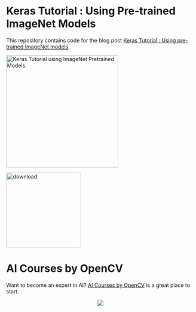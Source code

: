 # Keras Tutorial : Using Pre-trained ImageNet Models

This repository contains code for the blog post [Keras Tutorial : Using pre-trained ImageNet models](https://www.learnopencv.com/keras-tutorial-using-pre-trained-imagenet-models/).

<img src="https://learnopencv.com/wp-content/uploads/2020/06/outputs-2.gif" alt="Keras Tutorial using ImageNet Pretrained Models" height="300">

[<img src="https://learnopencv.com/wp-content/uploads/2022/07/download-button-e1657285155454.png" alt="download" width="200">](https://www.dropbox.com/scl/fo/2ffqmo91u52g5qa1lrzfl/h?dl=1&rlkey=x7vdrujh8y4sn2b79qaqg8jhc)


# AI Courses by OpenCV

Want to become an expert in AI? [AI Courses by OpenCV](https://opencv.org/courses/) is a great place to start. 

<a href="https://opencv.org/courses/">
<p align="center"> 
<img src="https://www.learnopencv.com/wp-content/uploads/2020/04/AI-Courses-By-OpenCV-Github.png">
</p>
</a>
